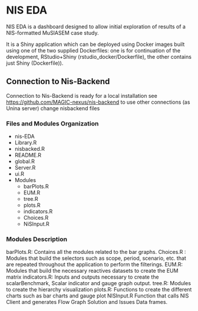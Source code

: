  # NIS EDA

NIS EDA is a dashboard designed to allow initial exploration of results of a NIS-formatted MuSIASEM case study.

It is a Shiny application which can be deployed using Docker images built using one of the two supplied Dockerfiles: one is for continuation of the development, RStudio+Shiny (rstudio_docker/Dockerfile), the other contains just Shiny (Dockerfile)).

## Connection to Nis-Backend
Connection to Nis-Backend is ready for a local installation see  https://github.com/MAGIC-nexus/nis-backend to use other connections (as Unina server) change nisbackend files

### Files and Modules Organization

- nis-EDA
- Library.R
- nisbacked.R
- README.R
- global.R
- Server.R
- ui.R
- Modules
  - barPlots.R
  - EUM.R
  - tree.R
  - plots.R
  - indicators.R
  - Choices.R
  - NiSInput.R

### Modules Description

barPlots.R: Contains all the modules related to the bar graphs.
Choices.R : Modules that build the selectors such as scope, period, scenario, etc. that are repeated throughout the application to perform the filterings.
EUM.R: Modules that build the necessary reactives datasets to create the EUM matrix
indicators.R: Inputs and outputs necessary to create the scalarBenchmark, Scalar indicator  and gauge graph output.
tree.R: Modules to create the hierarchy visualization
plots.R: Functions to create the different charts such as bar charts and gauge plot
NISInput.R Function that calls NIS Client and generates Flow Graph Solution and Issues Data frames.

